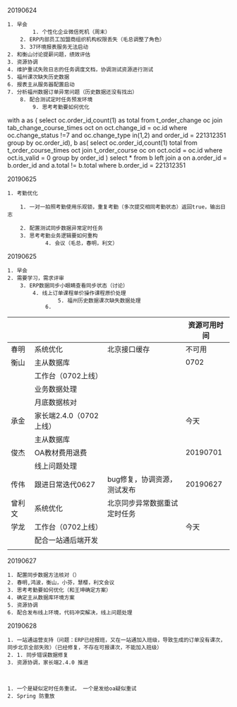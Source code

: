 20190624

 	1. 早会
          	1. 个性化企业微信死机（周末）
      	2. ERP内部员工加盟商组织机构权限丢失（毛总调整了角色）
      	3. 37环境报表服务无法启动
 	2. 和衡山讨论提薪问题，绩效评估
 	3. 资源协调
 	4. 维护重试失败日志的任务调度文档，协调测试资源进行测试
 	5. 福州课次缺失历史数据
 	6. 报表主从服务器配置启动
 	7. 分析福州数据订单异常问题（历史数据还没有找出）
      	8. 配合测试定时任务预发环境
         	9. 思考考勤要如何优化



with a as (
select oc.order_id,count(1) as total 
from t_order_change oc 
join tab_change_course_times oct 
on oct.change_id = oc.id
 where oc.change_status !=7 and oc.change_type in(1,2) and order_id = 221312351
 group by oc.order_id),
b as(
select oc.order_id,count(1) total from t_order_course_times oct
join t_order_course oc on oct.ocid = oc.id
where oct.is_valid = 0 group by order_id
)
select * from b left join a on a.order_id = b.order_id and a.total != b.total where b.order_id = 221312351



20190625

 	1. 考勤优化
      
      	1. 一对一拍照考勤使用乐观锁，重复考勤（多次提交相同考勤状态）返回true，输出日志
      
       	2. 配置测试同步数据异常定时任务
       	3. 思考考勤业务逻辑要如何重构
            	4. 会议（毛总，春明，利文）

20190625

	1. 早会
 	2. 需要学习，需求评审
      	3. ERP数据同步小眼睛查看同步状态（讨论）
         	4. 线上订单课程单价操作课程原价处理
                  	5. 福州历史数据课次缺失数据处理
               	6. 



|        |                         |                              | 资源可用时间 |
| ------ | ----------------------- | ---------------------------- | ------------ |
| 春明   | 系统优化                | 北京接口缓存                 | 不可用       |
| 衡山   | 主从数据库              |                              | 0702         |
|        | 工作台（0702上线）      |                              |              |
|        | 业务数据处理            |                              |              |
|        | 月底数据核对            |                              |              |
| 承金   | 家长端2.4.0（0702上线） |                              | 今天         |
|        | 主从数据库              |                              |              |
| 俊杰   | OA教材费用退费          |                              | 20190701     |
|        | 线上问题处理            |                              |              |
| 传伟   | 跟进日常迭代0627        | bug修复，协调资源，测试发布  | 20190627     |
| 曾利文 | 系统优化                | 北京同步异常数据重试定时任务 |              |
| 学龙   | 工作台（0702上线）      |                              | 今天         |
|        | 配合一站通后端开发      |                              |              |
|        |                         |                              |              |



20190627

	1. 配置同步数据方法核对（）
 	2. 春明,鸿波，衡山，小芬，慧樱，利文会议
 	3. 思考考勤要如何优化（和王坤确定方案）
 	4. 确定主从数据库环境方案
 	5. 资源协调
 	6. 配合发布线上环境，代码冲突解决，线上问题处理



20190628

	1. 一站通运营支持（问题：ERP已经报班，又在一站通加入班级，导致生成的订单没有课次，同步北京全部失败）（已经修复，不存在可报课次，不能加入班级）
 	2. 1. 同步错误数据修复
	3. 资源协调，家长端2.4.0 推进



 	1. 一个是疑似定时任务重试， 一个是发给oa疑似重试
 	2. Spring 防重放



